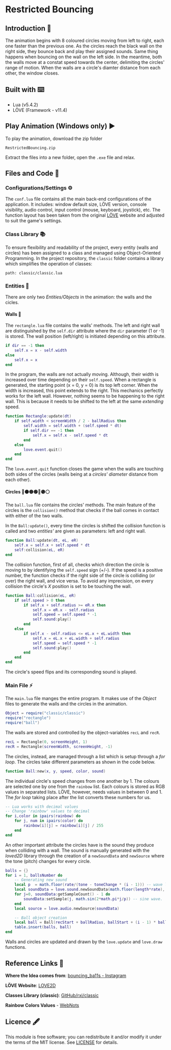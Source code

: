 # Restricted Bouncing
## Introduction 📖
The animation begins with 8 coloured circles moving from left to right, each one faster than the previous one. As the circles reach the black wall on the right side, they bounce back and play their assigned sounds. Same thing happens when bouncing on the wall on the left side. In the meantime, both the walls move at a constat speed towards the center, delimiting the circles' range of motion. When the walls are a circle's diamter distance from each other, the window closes.

## Built with ⌨️
+ Lua (v5.4.2)
+ LÖVE (Framework - v11.4)

## Play Animation (Windows only) ▶️
To play the animation, download the zip folder

```
RestrictedBouncing.zip
```

Extract the files into a new folder, open the `.exe` file and relax.

## Files and Code 📄
### Configurations/Settings ⚙️
The `conf.lua` file contains all the main back-end configurations of the application. It includes: window default size, LÖVE version, console visibility, audio control, input control (mouse, keyboard, joystick), etc. The function layout has been taken from the original [LÖVE](https://love2d.org/wiki/Config_Files) website and adjusted to suit the game's settings.

### Class Library 📚
To ensure flexibility and readability of the project, every entity (walls and circles) has been assigned to a class and managed using Object-Oriented Programming. In the project repository, the `classic` folder contains a library which simplifies the operation of classes:
```
path: classic/classic.lua
```

### Entities 👥
There are only two _Entities/Objects_ in the animation: the walls and the cicles.

#### Walls 🧱
The `rectangle.lua` file contains the walls' methods. The left and right wall are distinguished by the `self.dir` attribute where the `dir` parameter (1 or -1) is stored. The wall position (left/right) is initiated depending on this attribute.

```lua
if dir == -1 then
    self.x = x - self.width
else
    self.x = x
end
```

In the program, the walls are not actually moving. Although, their width is increased over time depending on their `self.speed`. When a rectangle is generated, the starting point (x = 0, y = 0) is its top left corner. When the width is increased, this point extends to the right. This mechanics perfectly works for the left wall. However, nothing seems to be happening to the right wall. This is because it needs to be shifted to the left at the same _extending_ speed.

```lua
function Rectangle:update(dt)
    if self.width < screenWidth / 2 - ballRadius then
        self.width = self.width + (self.speed * dt)
        if self.dir == -1 then
            self.x = self.x - self.speed * dt
        end
    else
        love.event.quit()
    end
end
```

The `love.event.quit` function closes the game when the walls are touching both sides of the circles (walls being at a _circles' diameter_ distance from each other).

#### Circles 🔴🟠🟡🟢🔵🟣⚪
The `ball.lua` file contains the circles' methods. The main feature of the circles is the `collision()` method that checks if the ball comes in contact with either of the two walls.

In the `Ball:update()`, every time the circles is shifted the collision function is called and two _entities'_ are given as parameters: left and right wall.

```lua
function Ball:update(dt, eL, eR)
    self.x = self.x + self.speed * dt
    self:collision(eL, eR)
end
```

The collision function, first of all, checks which direction the circle is moving to by identifying the `self.speed` sign (+/-). If the speed is a positive number, the function checks if the right side of the circle is colliding (or over) the right wall, and vice versa. To avoid any imprecision, on every collision the circle's _X_ position is set to be touching the wall.

```lua
function Ball:collision(eL, eR)
    if self.speed > 0 then
        if self.x + self.radius >= eR.x then
            self.x = eR.x - self.radius
            self.speed = self.speed * -1
            self.sound:play()
        end
    else
        if self.x - self.radius <= eL.x + eL.width then
            self.x = eL.x + eL.width + self.radius
            self.speed = self.speed * -1
            self.sound:play()
        end
    end
end
```

The circle's speed flips and its corresponding sound is played.

### Main File ⚡
The `main.lua` file manges the entire program. It makes use of the _Object_ files to generate the walls and the circles in the animation.

```lua
Object = require("classic/classic")
require("rectangle")
require("ball")
```

The walls are stored and controlled by the object-variables `recL` and `recR`.

```lua
recL = Rectangle(0, screenHeight, 1)
recR = Rectangle(screenWidth, screenHeight, -1)
```

The circles, instead, are managed through a list which is setup through a _for loop_. The circles take different parameters as shown in the code below.

```lua
function Ball:new(x, y, speed, color, sound)
```

The individual circle's speed changes from one another by 1. The colours are selected one by one from the `rainbow` list. Each colours is stored as RGB values in separated lists. LÖVE, however, needs values in between 0 and 1. The _for loop_ taking place after the list converts these numbers for us.

```lua
-- Lua works with decimal values
-- Change 'rainbow' values to decimal
for i,color in ipairs(rainbow) do
    for j, num in ipairs(color) do
        rainbow[i][j] = rainbow[i][j] / 255
    end
end
```

An other important attribute the circles have is the sound they produce when colliding with a wall. The sound is manually generated with the _loved2D_ library through the creation of a `newSoundData` and `newSource` where the tone (pitch) changes for every circle.

```lua
balls = {}
for i = 1, ballsNumber do
    -- Generating new sound
    local p  = math.floor(rate/(tone - toneChange * (i - 1))) -- wave length in samples
    local soundData = love.sound.newSoundData(math.floor(length*rate), rate, 16, 1)
    for j=0, soundData:getSampleCount() - 1 do
        soundData:setSample(j, math.sin(2*math.pi*j/p)) -- sine wave.
    end
    local source = love.audio.newSource(soundData)

    -- Ball object creation
    local ball = Ball(recStart + ballRadius, ballStart + (i - 1) * ballDistance, ballSpeed - (i - 1) * 2, rainbow[i], source)
    table.insert(balls, ball)
end
```

Walls and circles are updated and drawn by the `love.update` and `love.draw` functions.

## Reference Links 🔗
**Where the Idea comes from**: [bouncing_ba11s - Instagram](https://www.instagram.com/reel/C0k3KLTOXuk/?igshid=MjJkMmIyYzQxYw==)

**LÖVE Website**: [LOVE2D](https://love2d.org/wiki/Main_Page)

**Classes Library (classic)**: [GitHub/rxi/classic](https://github.com/rxi/classic)

**Rainbow Colors Values** - [WebNots](https://www.webnots.com/vibgyor-rainbow-color-codes/)

## Licence 🖋️
This module is free software; you can redistribute it and/or modify it under
the terms of the MIT license. See [LICENSE](../LICENCE) for details.